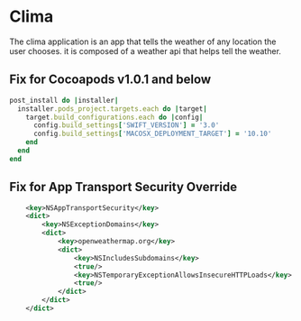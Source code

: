 # Clima
The clima application is an app that tells the weather of any location the user chooses. it is composed of a weather api that helps tell the weather.

## Fix for Cocoapods v1.0.1 and below

```ruby
post_install do |installer|
  installer.pods_project.targets.each do |target|
    target.build_configurations.each do |config|
      config.build_settings['SWIFT_VERSION'] = '3.0'
      config.build_settings['MACOSX_DEPLOYMENT_TARGET'] = '10.10'
    end
  end
end
```

## Fix for App Transport Security Override

```XML
	<key>NSAppTransportSecurity</key>
	<dict>
		<key>NSExceptionDomains</key>
		<dict>
			<key>openweathermap.org</key>
			<dict>
				<key>NSIncludesSubdomains</key>
				<true/>
				<key>NSTemporaryExceptionAllowsInsecureHTTPLoads</key>
				<true/>
			</dict>
		</dict>
	</dict>
```




